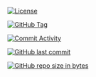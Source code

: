 
[![License](https://img.shields.io/github/license/calsev/ork.svg)](https://github.com/calsev/ork)

[![GitHub Tag](https://img.shields.io/github/tag/calsev/ork.svg)](https://github.com/calsev/ork)

[![Commit Activity](https://img.shields.io/github/commit-activity/y/calsev/ork.svg)](https://github.com/calsev/ork)

[![GitHub last commit](https://img.shields.io/github/last-commit/calsev/ork.svg)](https://github.com/calsev/ork)

[![GitHub repo size in bytes](https://img.shields.io/github/repo-size/calsev/ork.svg)](https://github.com/calsev/ork)
